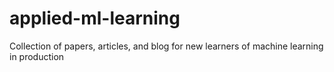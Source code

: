 # applied-ml-learning
Collection of papers, articles, and blog for new learners of machine learning in production
